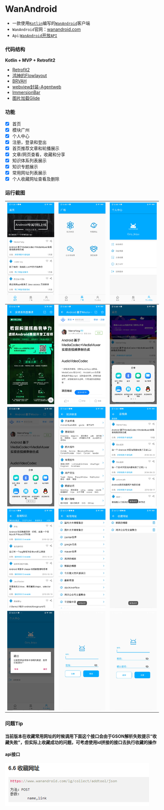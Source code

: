 # WanAndroid
* 一款使用[`Kotlin`](https://github.com/JetBrains/kotlin)编写的[`WanAndroid`](http://wanandroid.com/)客户端
* `WanAndroid`官网：[wanandroid.com](http://wanandroid.com/)
* `Api`:[`WanAndroid`开放`API`](http://wanandroid.com/blog/show/2)

### 代码结构
**Kotlin + MVP + Retrofit2**
- [Retrofit2](https://github.com/square/retrofit)
- [鸿神的Flowlayout](https://github.com/hongyangAndroid/FlowLayout)
- [BRVAH](https://github.com/CymChad/BaseRecyclerViewAdapterHelper)
- [webview封装-Agentweb](https://github.com/Justson/AgentWeb)
- [ImmersionBar](https://github.com/gyf-dev/ImmersionBar)
- [图片加载Glide](https://github.com/bumptech/glide)

### 功能
- [x] 首页
- [x] 模块广州
- [x] 个人中心
- [x] 注册，登录和登出
- [x] 首页推荐文章和轮播展示
- [x] 文章/网页查看，收藏和分享
- [x] 知识体系列表展示
- [x] 知识专题展示
- [x] 常用网址列表展示
- [x] 个人收藏网址查看及删除

### 运行截图
![](img/main.jpg) |![](img/gc.jpg) | ![](img/my.jpg) 
:-------------------------:|:-------------------------:|:-------------------------:
![](img/bw.jpg)  |  ![](img/w.jpg) |  ![](img/ls.jpg)
![](img/ws.jpg)  |  ![](img/tl.jpg) |  ![](img/t1.jpg)
![](img/t2.jpg)  |  ![](img/uw.jpg) |  ![](img/muw.jpg)
![](img/out.jpg)  |  ![](img/in.jpg) |  ![](img/re.jpg)

### 问题Tip
#### 当前版本在收藏常用网址的时候调用下面这个接口会由于GSON解析失败提示“收藏失败”，但实际上收藏成功的问题，可考虑使用id拼接的接口去执行收藏的操作
#### api接口
![](img/api.png)

